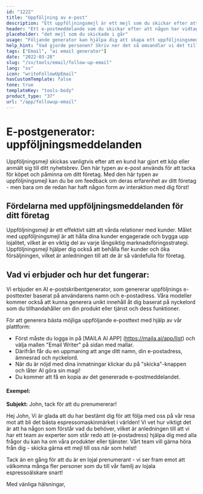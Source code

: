 ```yaml
---
id: "1222"
title: "Uppföljning av e-post"
description: "Ett uppföljningsmejl är ett mejl som du skickar efter att någon har vidtagit en åtgärd, t.ex. att prenumerera på ditt nyhetsbrev, ladda ner ett innehåll eller göra ett köp. Syftet med ett uppföljningsmejl är att bygga upp en relation med den person som vidtagit åtgärden och få dem att göra en annan åtgärd, t.ex. att besöka din webbplats, delta i ett evenemang eller göra ett nytt köp."
header: "Ett e-postmeddelande som du skickar efter att någon har vidtagit en åtgärd."
placeholder: "det mejl som du skickade i går"
usage: "Följande generator kan hjälpa dig att skapa ett uppföljningsmeddelande som är skräddarsytt för ditt varumärke."
help_hint: "Vad gjorde personen? Skriv ner det så omvandlar vi det till ett uppföljningsmeddelande."
tags: ["Email", "ai email generator"]
date: "2022-03-28"
slug: "/sv/tools/email/follow-up-email"
lang: "sv"
icon: "writeFollowUpEmail"
hasCustomTemplate: false
tone: true
templateKey: "tools-body"
product_type: "37"
url: "/app/followup-email"
---
```


# E-postgenerator: uppföljningsmeddelanden

Uppföljningsmejl skickas vanligtvis efter att en kund har gjort ett köp eller anmält sig till ditt nyhetsbrev. Den här typen av e-post används för att tacka för köpet och påminna om ditt företag. Med den här typen av uppföljningsmejl kan du be om feedback om deras erfarenhet av ditt företag - men bara om de redan har haft någon form av interaktion med dig först!

## Fördelarna med uppföljningsmeddelanden för ditt företag

Uppföljningsmejl är ett effektivt sätt att vårda relationer med kunder. Målet med uppföljningsmejl är att hålla dina kunder engagerade och bygga upp lojalitet, vilket är en viktig del av varje långsiktig marknadsföringsstrategi. Uppföljningsmejl hjälper dig också att behålla fler kunder och öka försäljningen, vilket är anledningen till att de är så värdefulla för företag.

## Vad vi erbjuder och hur det fungerar:

Vi erbjuder en AI e-postskribentgenerator, som genererar uppföljnings e-posttexter baserat på användarens namn och e-postadress. Våra modeller kommer också att kunna generera unikt innehåll åt dig baserat på nyckelord som du tillhandahåller om din produkt eller tjänst och dess funktioner.

För att generera bästa möjliga uppföljande e-posttext med hjälp av vår plattform:

- Först måste du logga in på [MAILA AI APP] (https://maila.ai/app/list) och välja mallen "Email Writer" på sidan med mallar.
- Därifrån får du en uppmaning att ange ditt namn, din e-postadress, ämnesrad och nyckelord.
- När du är nöjd med dina inmatningar klickar du på "skicka"-knappen och låter AI göra sin magi!
- Du kommer att få en kopia av det genererade e-postmeddelandet.

#### Exempel:

**Subjekt:** John, tack för att du prenumererar!

Hej John,
Vi är glada att du har bestämt dig för att följa med oss på vår resa mot att bli det bästa espressomaskinmärket i världen! Vi vet hur viktigt det är att ha någon som förstår vad du behöver, vilket är anledningen till att vi har ett team av experter som står redo att (e-postadress) hjälpa dig med alla frågor du kan ha om våra produkter eller tjänster. Vårt team vill gärna höra från dig - skicka gärna ett mejl till oss när som helst!

Tack än en gång för att du är en lojal prenumerant - vi ser fram emot att välkomna många fler personer som du till vår familj av lojala espressoälskare snart!

Med vänliga hälsningar,
